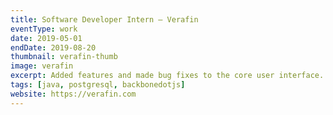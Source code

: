 ```yaml
---
title: Software Developer Intern – Verafin
eventType: work
date: 2019-05-01
endDate: 2019-08-20
thumbnail: verafin-thumb
image: verafin
excerpt: Added features and made bug fixes to the core user interface. Created a software plugin that identifies high risk customers across hundreds of institutions based on transaction and biographical characteristics.
tags: [java, postgresql, backbonedotjs]
website: https://verafin.com
---
```

